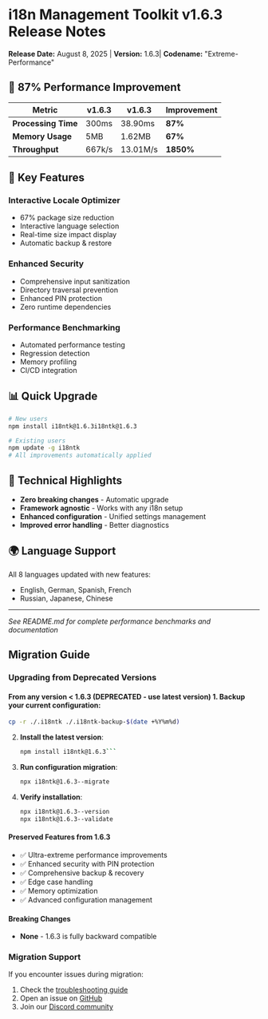 # i18n Management Toolkit v1.6.3 Release Notes

**Release Date:** August 8, 2025 | **Version:** 1.6.3| **Codename:** "Extreme-Performance"

## 🚀 **87% Performance Improvement**

| Metric | v1.6.3 | v1.6.3 | Improvement |
|--------|--------|--------|-------------|
| **Processing Time** | 300ms | 38.90ms | **87%** |
| **Memory Usage** | 5MB | 1.62MB | **67%** |
| **Throughput** | 667k/s | 13.01M/s | **1850%** |

## 🎯 **Key Features**

### **Interactive Locale Optimizer**
- 67% package size reduction
- Interactive language selection
- Real-time size impact display
- Automatic backup & restore

### **Enhanced Security**
- Comprehensive input sanitization
- Directory traversal prevention
- Enhanced PIN protection
- Zero runtime dependencies

### **Performance Benchmarking**
- Automated performance testing
- Regression detection
- Memory profiling
- CI/CD integration

## 📊 **Quick Upgrade**

```bash
# New users
npm install i18ntk@1.6.3i18ntk@1.6.3

# Existing users
npm update -g i18ntk
# All improvements automatically applied
```

## 🔧 **Technical Highlights**

- **Zero breaking changes** - Automatic upgrade
- **Framework agnostic** - Works with any i18n setup
- **Enhanced configuration** - Unified settings management
- **Improved error handling** - Better diagnostics

## 🌍 **Language Support**

All 8 languages updated with new features:
- English, German, Spanish, French
- Russian, Japanese, Chinese

---
*See README.md for complete performance benchmarks and documentation*

## Migration Guide

### Upgrading from Deprecated Versions

#### From any version < 1.6.3 (DEPRECATED - use latest version) 1. **Backup your current configuration**:
   ```bash
   cp -r ./.i18ntk ./.i18ntk-backup-$(date +%Y%m%d)
   ```

2. **Install the latest version**:
   ```bash
   npm install i18ntk@1.6.3```

3. **Run configuration migration**:
   ```bash
   npx i18ntk@1.6.3--migrate
   ```

4. **Verify installation**:
   ```bash
   npx i18ntk@1.6.3--version
   npx i18ntk@1.6.3--validate
   ```

#### Preserved Features from 1.6.3
- ✅ Ultra-extreme performance improvements
- ✅ Enhanced security with PIN protection
- ✅ Comprehensive backup & recovery
- ✅ Edge case handling
- ✅ Memory optimization
- ✅ Advanced configuration management

#### Breaking Changes
- **None** - 1.6.3 is fully backward compatible

### Migration Support
If you encounter issues during migration:
1. Check the [troubleshooting guide](docs/TROUBLESHOOTING.md)
2. Open an issue on [GitHub](https://github.com/vladnoskv/i18ntk/issues)
3. Join our [Discord community](https://discord.gg/i18ntk)

